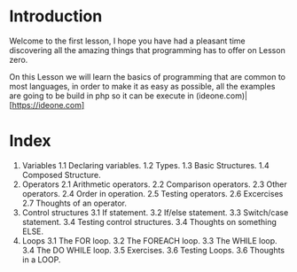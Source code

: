 # Introduction 

Welcome to the first lesson, I hope you have had a pleasant time discovering all the amazing things that programming has to offer on 
Lesson zero. 

On this Lesson we will learn the basics of programming that are common to most languages, in order to make it as 
easy as possible, all the examples are going to be build in php so it can be execute in (ideone.com)|[https://ideone.com]

# Index 

1. Variables
  1.1 Declaring variables. 
  1.2 Types.
  1.3 Basic Structures.
  1.4 Composed Structure.
2. Operators
  2.1 Arithmetic operators.
  2.2 Comparison operators.
  2.3 Other operators.
  2.4 Order in operation.
  2.5 Testing operators.
  2.6 Excercises
  2.7 Thoughts of an operator.
3. Control structures
  3.1 If statement.
  3.2 If/else statement. 
  3.3 Switch/case statement.
  3.4 Testing control structures.
  3.4 Thoughts on something ELSE.
3. Loops
  3.1 The FOR loop.
  3.2 The FOREACH loop.
  3.3 The WHILE loop.
  3.4 The DO WHILE loop.
  3.5 Exercises.
  3.6 Testing Loops.
  3.6 Thoughts in a LOOP.  
  
  